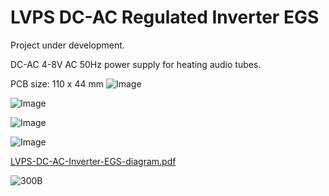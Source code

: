 # LVPS DC-AC Regulated Inverter EGS

Project under development.

DC-AC 4-8V AC 50Hz power supply for heating audio tubes.

PCB size: 110 x 44 mm
![Image](https://github.com/user-attachments/assets/2496f39d-2d90-4a6f-acf9-cefd24a25147)

![Image](https://github.com/user-attachments/assets/4148b6c7-2e6c-4a0e-82f6-ff67007ca816)

![Image](https://github.com/user-attachments/assets/ac9a6694-d086-44f4-b7f5-4cbb6fb62821)

![Image](https://github.com/user-attachments/assets/5f82ab2c-a95d-4607-acbc-b7f53503b762)

[LVPS-DC-AC-Inverter-EGS-diagram.pdf](https://github.com/user-attachments/files/18929476/LVPS-DC-AC-Inverter-EGS-diagram.pdf)

![300B](https://github.com/user-attachments/assets/f6abea5d-960c-43b1-8391-2fd42699885a)
